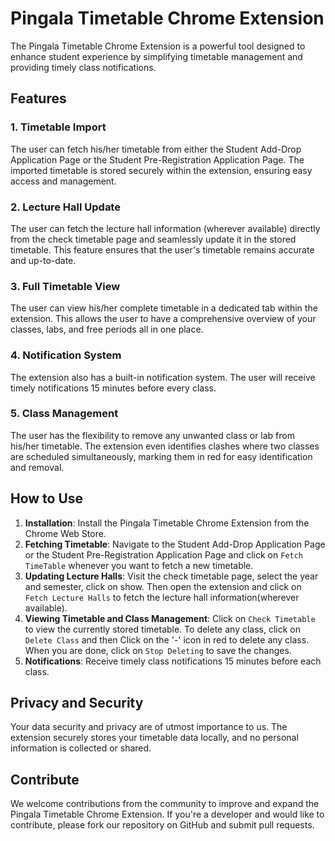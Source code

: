 # Pingala Timetable Chrome Extension

The Pingala Timetable Chrome Extension is a powerful tool designed to enhance student experience by simplifying timetable management and providing timely class notifications.

## Features

### 1. Timetable Import
The user can fetch his/her timetable from either the Student Add-Drop Application Page or the Student Pre-Registration Application Page. The imported timetable is stored securely within the extension, ensuring easy access and management.

### 2. Lecture Hall Update
The user can fetch the lecture hall information (wherever available) directly from the check timetable page and seamlessly update it in the stored timetable. This feature ensures that the user's timetable remains accurate and up-to-date.

### 3. Full Timetable View
The user can view his/her complete timetable in a dedicated tab within the extension. This allows the user to have a comprehensive overview of your classes, labs, and free periods all in one place.

### 4. Notification System
The extension also has a built-in notification system. The user will receive timely notifications 15 minutes before every class.

### 5. Class Management
The user has the flexibility to remove any unwanted class or lab from his/her timetable. The extension even identifies clashes where two classes are scheduled simultaneously, marking them in red for easy identification and removal.

## How to Use

1. **Installation**: Install the Pingala Timetable Chrome Extension from the Chrome Web Store.
2. **Fetching Timetable**: Navigate to the Student Add-Drop Application Page or the Student Pre-Registration Application Page and click on `Fetch TimeTable` whenever you want to fetch a new timetable.
3. **Updating Lecture Halls**: Visit the check timetable page, select the year and semester, click on show. Then open the extension and click on `Fetch Lecture Halls` to fetch the lecture hall information(wherever available).
4. **Viewing Timetable and Class Management**: Click on `Check Timetable` to view the currently stored timetable. To delete any class, click on `Delete Class` and then Click on the '-' icon in red to delete any class. When you are done, click on `Stop Deleting` to save the changes.
5. **Notifications**: Receive timely class notifications 15 minutes before each class.


## Privacy and Security

Your data security and privacy are of utmost importance to us. The extension securely stores your timetable data locally, and no personal information is collected or shared.

## Contribute

We welcome contributions from the community to improve and expand the Pingala Timetable Chrome Extension. If you're a developer and would like to contribute, please fork our repository on GitHub and submit pull requests.
